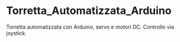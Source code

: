 # Torretta_Automatizzata_Arduino
Torretta automatizzata con Arduino, servo e motori DC. Controllo via joystick.
